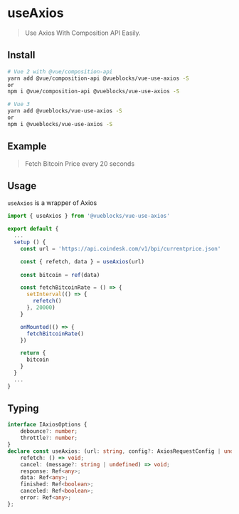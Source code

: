 # useAxios

> Use Axios With Composition API Easily.

## Install

```bash
# Vue 2 with @vue/composition-api
yarn add @vue/composition-api @vueblocks/vue-use-axios -S
or
npm i @vue/composition-api @vueblocks/vue-use-axios -S

# Vue 3
yarn add @vueblocks/vue-use-axios -S
or
npm i @vueblocks/vue-use-axios -S
```

## Example

> Fetch Bitcoin Price every 20 seconds

<!-- <ClientOnly>
  <UseAxios />
</ClientOnly> -->

## Usage

`useAxios` is a wrapper of Axios

```js
import { useAxios } from '@vueblocks/vue-use-axios'

export default {
  ...
  setup () {
    const url = 'https://api.coindesk.com/v1/bpi/currentprice.json'

    const { refetch, data } = useAxios(url)
    
    const bitcoin = ref(data)

    const fetchBitcoinRate = () => {
      setInterval(() => {
        refetch()
      }, 20000)
    }

    onMounted(() => {
      fetchBitcoinRate()
    })

    return {
      bitcoin
    }
  }
  ...
}
```

## Typing

```ts
interface IAxiosOptions {
    debounce?: number;
    throttle?: number;
}
declare const useAxios: (url: string, config?: AxiosRequestConfig | undefined, options?: IAxiosOptions | undefined) => {
    refetch: () => void;
    cancel: (message?: string | undefined) => void;
    response: Ref<any>;
    data: Ref<any>;
    finished: Ref<boolean>;
    canceled: Ref<boolean>;
    error: Ref<any>;
};
```
